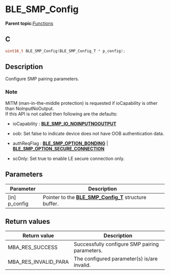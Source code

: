 # BLE\_SMP\_Config

**Parent topic:**[Functions](GUID-9CB8F27C-7921-4D62-8EBB-A41DD9F9D4D4.md)

## C

```c
uint16_t BLE_SMP_Config(BLE_SMP_Config_T * p_config);
```

## Description

Configure SMP pairing parameters.

### Note

MITM \(man-in-the-middle protection\) is requested if ioCapability is other than NoInputNoOutput.<br />If this API is not called then following are the defaults:

-   ioCapability : **[BLE\_SMP\_IO\_NOINPUTNOOUTPUT](GUID-805B05C3-A591-4CB9-B131-C5600D129ECD.md)**

-   oob: Set false to indicate device does not have OOB authentication data.

-   authReqFlag : **[BLE\_SMP\_OPTION\_BONDING](GUID-18C06DA4-1B84-4764-8D8B-2AF416ADE471.md)** \| **[BLE\_SMP\_OPTION\_SECURE\_CONNECTION](GUID-18C06DA4-1B84-4764-8D8B-2AF416ADE471.md)**

-   scOnly: Set true to enable LE secure connection only.


## Parameters

|Parameter|Description|
|---------|-----------|
|\[in\] p\_config|Pointer to the **[BLE\_SMP\_Config\_T](GUID-813F45B3-EEDA-4FC9-B61B-6C8E550EC7CB.md)** structure buffer.|

## Return values

|Return value|Description|
|------------|-----------|
|MBA\_RES\_SUCCESS|Successfully configure SMP pairing parameters.|
|MBA\_RES\_INVALID\_PARA|The configured parameter\(s\) is/are invalid.|

